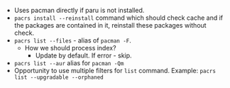 - Uses pacman directly if paru is not installed.
- `pacrs install --reinstall` command which should check cache and if the
  packages are contained in it, reinstall these packages without check.
- `pacrs list --files` - alias of `pacman -F`.
  - How we should process index?
    - Update by default. If error - skip.
- `pacrs list --aur` alias for `pacman -Qm`
- Opportunity to use multiple filters for `list` command. Example:
  `pacrs list --upgradable --orphaned`
